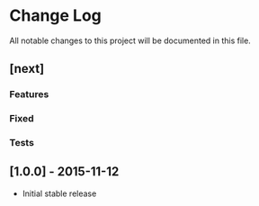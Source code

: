 # Change Log
All notable changes to this project will be documented in this file.

## [next]
### Features

### Fixed

### Tests

## [1.0.0] - 2015-11-12
- Initial stable release
